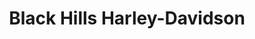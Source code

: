 ---
title: "Black Hills Harley-Davidson"
url: /rapid-city/black-hills-harley-davidson/
shop: Motorrad
---